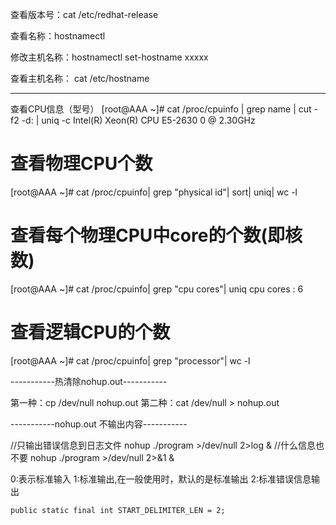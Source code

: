 查看版本号：cat /etc/redhat-release

查看名称：hostnamectl

修改主机名称：hostnamectl set-hostname  xxxxx

查看主机名称： cat /etc/hostname 



------------------------------------------------------------

查看CPU信息（型号）
[root@AAA ~]# cat /proc/cpuinfo | grep name | cut -f2 -d: | uniq -c
        Intel(R) Xeon(R) CPU E5-2630 0 @ 2.30GHz

# 查看物理CPU个数
[root@AAA ~]# cat /proc/cpuinfo| grep "physical id"| sort| uniq| wc -l

# 查看每个物理CPU中core的个数(即核数)
[root@AAA ~]# cat /proc/cpuinfo| grep "cpu cores"| uniq
cpu cores    : 6

# 查看逻辑CPU的个数
[root@AAA ~]# cat /proc/cpuinfo| grep "processor"| wc -l

-----------热清除nohup.out-----------

第一种：cp /dev/null nohup.out
第二种：cat /dev/null > nohup.out

-----------nohup.out 不输出内容-----------

//只输出错误信息到日志文件
nohup ./program >/dev/null 2>log &
//什么信息也不要
nohup ./program >/dev/null 2>&1 &

0:表示标准输入
1:标准输出,在一般使用时，默认的是标准输出
2:标准错误信息输出



    public static final int START_DELIMITER_LEN = 2;